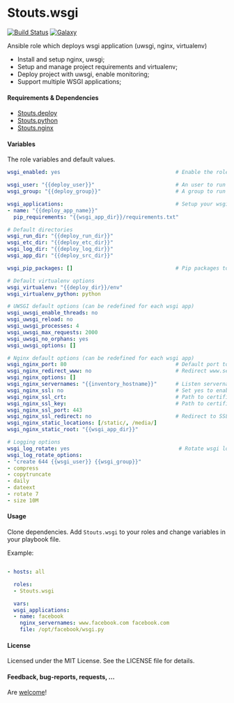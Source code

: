 Stouts.wsgi
===========

[![Build Status](http://img.shields.io/travis/Stouts/Stouts.wsgi.svg?style=flat-square)](https://travis-ci.org/Stouts/Stouts.wsgi)
[![Galaxy](http://img.shields.io/badge/galaxy-Stouts.wsgi-blue.svg?style=flat-square)](https://galaxy.ansible.com/list#/roles/831)

Ansible role which deploys wsgi application (uwsgi, nginx, virtualenv)

* Install and setup nginx, uwsgi;
* Setup and manage project requirements and virtualenv;
* Deploy project with uwsgi, enable monitoring;
* Support multiple WSGI applications;


#### Requirements & Dependencies

- [Stouts.deploy](https://github.com/Stouts/Stouts.deploy)
- [Stouts.python](https://github.com/Stouts/Stouts.python)
- [Stouts.nginx](https://github.com/Stouts/Stouts.nginx)


#### Variables

The role variables and default values.

```yaml
wsgi_enabled: yes                                     # Enable the role

wsgi_user: "{{deploy_user}}"                          # An user to run WSGI applications
wsgi_group: "{{deploy_group}}"                        # A group to run WSGI applications

wsgi_applications:                                    # Setup your wsgi application here
- name: "{{deploy_app_name}}"
  pip_requirements: "{{wsgi_app_dir}}/requirements.txt"

# Default directories
wsgi_run_dir: "{{deploy_run_dir}}"
wsgi_etc_dir: "{{deploy_etc_dir}}"
wsgi_log_dir: "{{deploy_log_dir}}"
wsgi_app_dir: "{{deploy_src_dir}}"

wsgi_pip_packages: []                                 # Pip packages to install

# Default virtualenv options
wsgi_virtualenv: "{{deploy_dir}}/env"
wsgi_virtualenv_python: python

# UWSGI default options (can be redefined for each wsgi app)
wsgi_uwsgi_enable_threads: no
wsgi_uwsgi_reload: no
wsgi_uwsgi_processes: 4
wsgi_uwsgi_max_requests: 2000
wsgi_uwsgi_no_orphans: yes
wsgi_uwsgi_options: []

# Nginx default options (can be redefined for each wsgi app)
wsgi_nginx_port: 80                                   # Default port to listen
wsgi_nginx_redirect_www: no                           # Redirect www.servername to servername
wsgi_nginx_options: []
wsgi_nginx_servernames: "{{inventory_hostname}}"      # Listen servernames (separated by space)
wsgi_nginx_ssl: no                                    # Set yes to enable SSL
wsgi_nginx_ssl_crt:                                   # Path to certificate bundle
wsgi_nginx_ssl_key:                                   # Path to certificate key
wsgi_nginx_ssl_port: 443
wsgi_nginx_ssl_redirect: no                           # Redirect to SSL port
wsgi_nginx_static_locations: [/static/, /media/]
wsgi_nginx_static_root: "{{wsgi_app_dir}}"

# Logging options
wsgi_log_rotate: yes                                   # Rotate wsgi logs.
wsgi_log_rotate_options:
- "create 644 {{wsgi_user}} {{wsgi_group}}"
- compress
- copytruncate
- daily
- dateext
- rotate 7
- size 10M
```

#### Usage

Clone dependencies.
Add `Stouts.wsgi` to your roles and change variables in your playbook file.

Example:

```yaml

- hosts: all

  roles:
  - Stouts.wsgi

  vars:
  wsgi_applications:
  - name: facebook
    nginx_servernames: www.facebook.com facebook.com
    file: /opt/facebook/wsgi.py
```

#### License

Licensed under the MIT License. See the LICENSE file for details.


#### Feedback, bug-reports, requests, ...

Are [welcome](https://github.com/Stouts/Stouts.wsgi/issues)!
